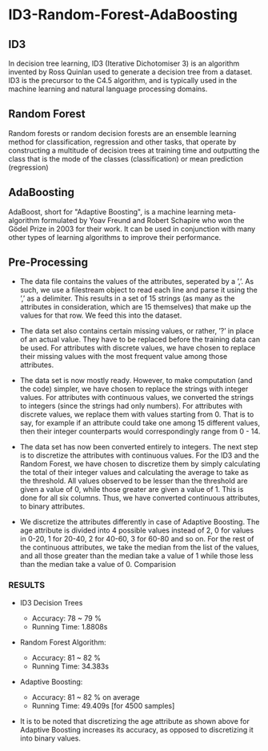 # ID3-Random-Forest-AdaBoosting

## ID3

In decision tree learning, ID3 (Iterative Dichotomiser 3) is an algorithm invented by Ross Quinlan used to generate a decision tree   from a dataset. ID3 is the precursor to the C4.5 algorithm, and is typically used in the machine learning and natural language processing domains.

## Random Forest

Random forests or random decision forests are an ensemble learning method for classification, regression and other tasks, that operate by constructing a multitude of decision trees at training time and outputting the class that is the mode of the classes (classification) or mean prediction (regression)

## AdaBoosting

AdaBoost, short for "Adaptive Boosting", is a machine learning meta-algorithm formulated by Yoav Freund and Robert Schapire who won the Gödel Prize in 2003 for their work. It can be used in conjunction with many other types of learning algorithms to improve their performance.

## Pre-Processing

* The data file contains the values of the attributes, seperated by a ’,’. As such, we use a
filestream object to read each line and parse it using the ’,’ as a delimiter. This results in a
set of 15 strings (as many as the attributes in consideration, which are 15 themselves) that
make up the values for that row. We feed this into the dataset.

* The data set also contains certain missing values, or rather, ’?’ in place of an actual value.
They have to be replaced before the training data can be used. For attributes with discrete
values, we have chosen to replace their missing values with the most frequent value among
those attributes.

* The data set is now mostly ready. However, to make computation (and the code) simpler, we
have chosen to replace the strings with integer values. For attributes with continuous values,
we converted the strings to integers (since the strings had only numbers). For attributes with
discrete values, we replace them with values starting from 0. That is to say, for example if
an attribute could take one among 15 different values, then their integer counterparts would
correspondingly range from 0 - 14.

* The data set has now been converted entirely to integers. The next step is to discretize the
attributes with continuous values. For the ID3 and the Random Forest, we have chosen to
discretize them by simply calculating the total of their integer values and calculating the average
to take as the threshold. All values observed to be lesser than the threshold are given a
value of 0, while those greater are given a value of 1. This is done for all six columns. Thus,
we have converted continuous attributes, to binary attributes.

* We discretize the attributes differently in case of Adaptive Boosting. The age attribute is divided
into 4 possible values instead of 2, 0 for values in 0-20, 1 for 20-40, 2 for 40-60, 3
for 60-80 and so on. For the rest of the continuous attributes, we take the median from the
list of the values, and all those greater than the median take a value of 1 while those less
than the median take a value of 0.
Comparision

### RESULTS

* ID3 Decision Trees
  * Accuracy: 78 ~ 79 %
  * Running Time: 1.8808s
  
* Random Forest Algorithm:
  * Accuracy: 81 ~ 82 %
  * Running Time: 34.383s
  
* Adaptive Boosting:
  * Accuracy: 81 ~ 82 % on average
  * Running Time: 49.409s [for 4500 samples]
  
* It is to be noted that discretizing the age attribute as shown above for Adaptive Boosting
increases its accuracy, as opposed to discretizing it into binary values.
